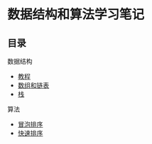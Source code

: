 # 数据结构和算法学习笔记

## 目录

数据结构

- [教程](https://github.com/jwasham/coding-interview-university/blob/master/translations/README-cn.md#%E9%93%BE%E8%A1%A8linked-lists)
- [数组和链表](lists/list.md)
- [栈](lists/stack.md)

算法

- [冒泡排序](sequence/BUBBLE.md)
- [快速排序](sequence/QUICK.md)